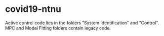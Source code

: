 # covid19-ntnu

Active control code lies in the folders "System Identification" and "Control". MPC and Model Fitting folders contain legacy code.
